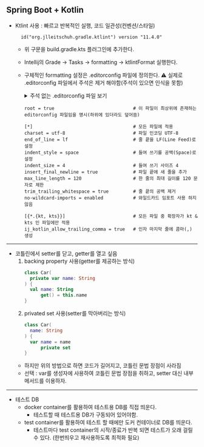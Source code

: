 ## Spring Boot + Kotlin



- Ktlint 사용 : 빠르고 반복적인 실행, 코드 일관성(컨벤션/스타일)
    ```
      id("org.jlleitschuh.gradle.ktlint") version "11.4.0"
    ```
  - 위 구문을 build.gradle.kts 플러그인에 추가한다.
  - Intellij의 Grade -> Tasks -> formatting -> ktlintFormat 실행한다.
  - 구체적인 formatting 설정은 .editorconfig 파일에 정의한다.
    ⚠️ 실제로 .editorconfig 파일에서 주석은 제거 해야함(주석이 있으면 인식을 못함)
    <details>
    <summary>주석 없는 .editorconfig 파일 보기</summary>

    ```
    root = true

    [*]
    charset = utf-8
    end_of_line = lf
    indent_style = space
    indent_size = 4
    insert_final_newline = true
    max_line_length = 120
    trim_trailing_whitespace = true
    no-wildcard-imports = enabled

    [{*.{kt, kts}}]
    ij_kotlin_allow_trailing_comma = true
    ```
    ---
    </details>

    ```
    root = true                             # 이 파일이 최상위에 존재하는 editorconfig 파일임을 명시(하위에 있더라도 덮어씀)

    [*]                                     # 모든 파일에 적용
    charset = utf-8                         # 파일 인코딩 UTF-8
    end_of_line = lf                        # 줄 끝을 LF(Line Feed)로 설정
    indent_style = space                    # 들여 쓰기를 공백(Space)로 설정
    indent_size = 4                         # 들여 쓰기 사이즈 4
    insert_final_newline = true             # 파일 끝에 새 줄을 추가
    max_line_length = 120                   # 한 줄의 최대 길이를 120 문자로 제한
    trim_trailing_whitespace = true         # 줄 끝의 공백 제거
    no-wildcard-imports = enabled           # 와일드카드 임포트 사용 하지 않음

    [{*.{kt, kts}}]                         # 모든 파일 중 확장자가 kt & kts 인 파일에만 적용
    ij_kotlin_allow_trailing_comma = true   # 인자 마지막 줄에 콤마(,) 생성
    ```



---

- 코틀린에서 setter를 닫고, getter를 열고 싶음
  1. backing property 사용(getter를 제공하는 방식)
      ```kotlin
      class Car(
        private var name: String
      ) {
        val name: String
            get() = this.name
      }
      ```
  2. privated set 사용(setter를 막아버리는 방식)
      ```kotlin
      class Car(
        name: String
      ) {
        var name = name
            private set
      }
      ```
  - 하지만 위의 방법으로 하면 코드가 길어지고, 코틀린 문법 장점이 사라짐
  - 선택 : var를 생성자에 사용하여 코틀린 문법 장점을 취하고, setter 대신 내부 메서드를 이용하자.

---


- 테스트 DB
  - docker container를 활용하여 테스트용 DB를 직접 띄운다.
    - 테스트할 때 테스트용 DB가 구동되어 있어야함.
  - test container를 활용하여 테스트 할 때에만 도커 컨테이너로 DB를 띄운다.
    - 테스트마다 test container의 시작/종료가 반복 되면 테스트가 오래 걸릴 수 있다.
    (한번띄우고 재사용하도록 최적화 필요)
